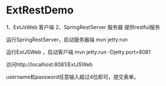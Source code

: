 # ExtRestDemo
1、ExtJsWeb 客户端 2、SpringRestServer 服务器 提供restful服务

运行SpringRestServer，启动服务器端
mvn jetty:run 

运行ExtJSWeb ，启动客户端
mvn jetty:run -Djetty.port=8081

访问http://localhost:8081/ExtJSWeb

username和password任意输入超过4位即可，提交表单。
